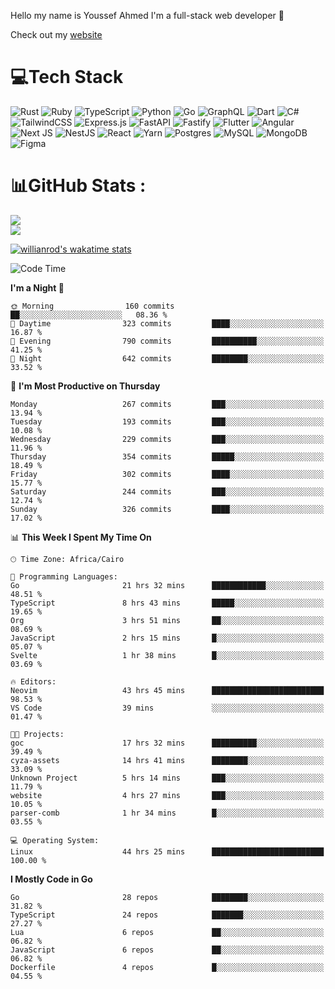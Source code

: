 Hello my name is Youssef Ahmed I'm a full-stack web developer 👋

Check out my [website](https://youssefahmed.vercel.app)
 
# 💻Tech Stack

![Rust](https://img.shields.io/badge/rust-%23000000.svg?style=for-the-badge&logo=rust&logoColor=white) ![Ruby](https://img.shields.io/badge/ruby-%23CC342D.svg?style=for-the-badge&logo=ruby&logoColor=white) ![TypeScript](https://img.shields.io/badge/typescript-%23007ACC.svg?style=for-the-badge&logo=typescript&logoColor=white) ![Python](https://img.shields.io/badge/python-3670A0?style=for-the-badge&logo=python&logoColor=ffdd54) ![Go](https://img.shields.io/badge/go-%2300ADD8.svg?style=for-the-badge&logo=go&logoColor=white) ![GraphQL](https://img.shields.io/badge/-GraphQL-E10098?style=for-the-badge&logo=graphql&logoColor=white) ![Dart](https://img.shields.io/badge/dart-%230175C2.svg?style=for-the-badge&logo=dart&logoColor=white) ![C#](https://img.shields.io/badge/c%23-%23239120.svg?style=for-the-badge&logo=c-sharp&logoColor=white) ![TailwindCSS](https://img.shields.io/badge/tailwindcss-%2338B2AC.svg?style=for-the-badge&logo=tailwind-css&logoColor=white) ![Express.js](https://img.shields.io/badge/express.js-%23404d59.svg?style=for-the-badge&logo=express&logoColor=%2361DAFB) ![FastAPI](https://img.shields.io/badge/FastAPI-005571?style=for-the-badge&logo=fastapi) ![Fastify](https://img.shields.io/badge/fastify-%23000000.svg?style=for-the-badge&logo=fastify&logoColor=white) ![Flutter](https://img.shields.io/badge/Flutter-%2302569B.svg?style=for-the-badge&logo=Flutter&logoColor=white) ![Angular](https://img.shields.io/badge/angular-%23DD0031.svg?style=for-the-badge&logo=angular&logoColor=white) ![Next JS](https://img.shields.io/badge/Next-black?style=for-the-badge&logo=next.js&logoColor=white) ![NestJS](https://img.shields.io/badge/nestjs-%23E0234E.svg?style=for-the-badge&logo=nestjs&logoColor=white) ![React](https://img.shields.io/badge/react-%2320232a.svg?style=for-the-badge&logo=react&logoColor=%2361DAFB) ![Yarn](https://img.shields.io/badge/yarn-%232C8EBB.svg?style=for-the-badge&logo=yarn&logoColor=white) ![Postgres](https://img.shields.io/badge/postgres-%23316192.svg?style=for-the-badge&logo=postgresql&logoColor=white) ![MySQL](https://img.shields.io/badge/mysql-%2300f.svg?style=for-the-badge&logo=mysql&logoColor=white) ![MongoDB](https://img.shields.io/badge/MongoDB-%234ea94b.svg?style=for-the-badge&logo=mongodb&logoColor=white)     ![Figma](https://img.shields.io/badge/figma-%23F24E1E.svg?style=for-the-badge&logo=figma&logoColor=white)

# 📊GitHub Stats :

![](https://github-readme-stats.vercel.app/api?username=joetifa2003&theme=tokyonight&hide_border=false&include_all_commits=false&count_private=false)<br/>
![](https://github-readme-streak-stats.herokuapp.com/?user=joetifa2003&theme=tokyonight&hide_border=false)<br/>

[![willianrod's wakatime stats](https://github-readme-stats.vercel.app/api/wakatime?username=joetifa2003&layout=compact)](https://github.com/anuraghazra/github-readme-stats)
<!--START_SECTION:waka-->
![Code Time](http://img.shields.io/badge/Code%20Time-3%2C350%20hrs%2032%20mins-blue)

**I'm a Night 🦉** 

```text
🌞 Morning                160 commits         ██░░░░░░░░░░░░░░░░░░░░░░░   08.36 % 
🌆 Daytime                323 commits         ████░░░░░░░░░░░░░░░░░░░░░   16.87 % 
🌃 Evening                790 commits         ██████████░░░░░░░░░░░░░░░   41.25 % 
🌙 Night                  642 commits         ████████░░░░░░░░░░░░░░░░░   33.52 % 
```
📅 **I'm Most Productive on Thursday** 

```text
Monday                   267 commits         ███░░░░░░░░░░░░░░░░░░░░░░   13.94 % 
Tuesday                  193 commits         ███░░░░░░░░░░░░░░░░░░░░░░   10.08 % 
Wednesday                229 commits         ███░░░░░░░░░░░░░░░░░░░░░░   11.96 % 
Thursday                 354 commits         █████░░░░░░░░░░░░░░░░░░░░   18.49 % 
Friday                   302 commits         ████░░░░░░░░░░░░░░░░░░░░░   15.77 % 
Saturday                 244 commits         ███░░░░░░░░░░░░░░░░░░░░░░   12.74 % 
Sunday                   326 commits         ████░░░░░░░░░░░░░░░░░░░░░   17.02 % 
```


📊 **This Week I Spent My Time On** 

```text
🕑︎ Time Zone: Africa/Cairo

💬 Programming Languages: 
Go                       21 hrs 32 mins      ████████████░░░░░░░░░░░░░   48.51 % 
TypeScript               8 hrs 43 mins       █████░░░░░░░░░░░░░░░░░░░░   19.65 % 
Org                      3 hrs 51 mins       ██░░░░░░░░░░░░░░░░░░░░░░░   08.69 % 
JavaScript               2 hrs 15 mins       █░░░░░░░░░░░░░░░░░░░░░░░░   05.07 % 
Svelte                   1 hr 38 mins        █░░░░░░░░░░░░░░░░░░░░░░░░   03.69 % 

🔥 Editors: 
Neovim                   43 hrs 45 mins      █████████████████████████   98.53 % 
VS Code                  39 mins             ░░░░░░░░░░░░░░░░░░░░░░░░░   01.47 % 

🐱‍💻 Projects: 
goc                      17 hrs 32 mins      ██████████░░░░░░░░░░░░░░░   39.49 % 
cyza-assets              14 hrs 41 mins      ████████░░░░░░░░░░░░░░░░░   33.09 % 
Unknown Project          5 hrs 14 mins       ███░░░░░░░░░░░░░░░░░░░░░░   11.79 % 
website                  4 hrs 27 mins       ███░░░░░░░░░░░░░░░░░░░░░░   10.05 % 
parser-comb              1 hr 34 mins        █░░░░░░░░░░░░░░░░░░░░░░░░   03.55 % 

💻 Operating System: 
Linux                    44 hrs 25 mins      █████████████████████████   100.00 % 
```

**I Mostly Code in Go** 

```text
Go                       28 repos            ████████░░░░░░░░░░░░░░░░░   31.82 % 
TypeScript               24 repos            ███████░░░░░░░░░░░░░░░░░░   27.27 % 
Lua                      6 repos             ██░░░░░░░░░░░░░░░░░░░░░░░   06.82 % 
JavaScript               6 repos             ██░░░░░░░░░░░░░░░░░░░░░░░   06.82 % 
Dockerfile               4 repos             █░░░░░░░░░░░░░░░░░░░░░░░░   04.55 % 
```




<!--END_SECTION:waka-->

